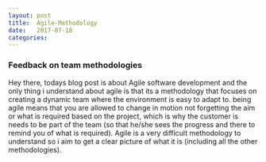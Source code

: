 ```yaml
---
layout: post
title:  Agile-Methodology
date:   2017-07-18 
categories:	
---
```

### Feedback on team methodologies

Hey there, todays blog post is about Agile software development and the only thing i understand about agile is that its a methodology that focuses on creating a dynamic team where the environment is easy to adapt to.
being agile means that you are allowed to change in motion not forgetting the aim or what is required based on the project, which is why the customer is needs to be part of the team (so that he/she sees the progress and there to remind you of what is required).
Agile is a very difficult methodology to understand so i aim to get a clear picture of what it is (including all the other methodologies).
